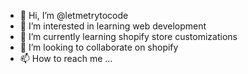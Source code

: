 - 👋 Hi, I’m @letmetrytocode
- 👀 I’m interested in learning web development
- 🌱 I’m currently learning shopify store customizations
- 💞️ I’m looking to collaborate on shopify
- 📫 How to reach me ...

<!---
letmetrytocode/letmetrytocode is a ✨ special ✨ repository because its `README.md` (this file) appears on your GitHub profile.
You can click the Preview link to take a look at your changes.
--->
